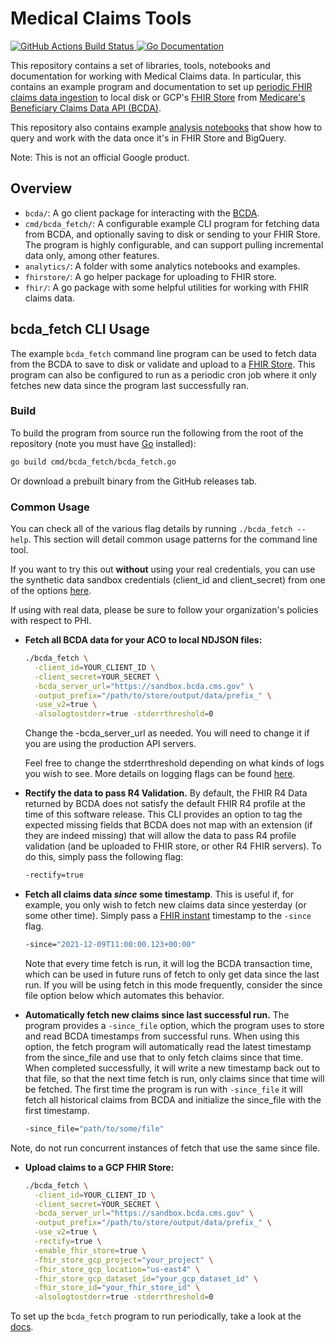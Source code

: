 # Medical Claims Tools
<a href="https://github.com/google/medical_claims_tools/actions">
  <img src="https://github.com/google/medical_claims_tools/workflows/test/badge.svg" alt="GitHub Actions Build Status" />
</a>
<a href="https://godoc.org/github.com/google/medical_claims_tools">
  <img src="https://godoc.org/github.com/google/medical_claims_tools?status.svg" alt="Go Documentation" />
</a>

This repository contains a set of libraries, tools, notebooks and documentation
for working with Medical Claims data. In particular, this contains an example
program and documentation to set up [periodic FHIR claims data ingestion](docs/periodic_gcp_ingestion.md) to local
disk or GCP's
[FHIR Store](https://cloud.google.com/healthcare-api/docs/how-tos/fhir)
from [Medicare's Beneficiary Claims Data API (BCDA)](https://bcda.cms.gov/).

This repository also contains example [analysis notebooks](analytics) that show
how to query and work with the data once it's in FHIR Store and BigQuery.

Note: This is not an official Google product.

## Overview
<!---TODO(b/199179306): add godoc when public.--->
<!---TODO(b/199179306): add links to code paths below.--->
* `bcda/`: A go client package for interacting with the [BCDA](https://bcda.cms.gov/).
* `cmd/bcda_fetch/`: A configurable example CLI program for fetching data from
  BCDA, and optionally saving to disk or sending to your FHIR Store. The program
  is highly configurable, and can support pulling incremental data only, among
  other features.
* `analytics/`: A folder with some analytics notebooks and examples.
* `fhirstore/`: A go helper package for uploading to FHIR store.
* `fhir/`: A go package with some helpful utilities for working with FHIR claims
  data.

## bcda_fetch CLI Usage

The example `bcda_fetch` command line program can be used to fetch data from
the BCDA to save to disk or validate and upload to a [FHIR Store](https://cloud.google.com/healthcare-api/docs/how-tos/fhir). This program can
also be configured to run as a periodic cron job where it only fetches new data
since the program last successfully ran.

### Build

To build the program from source run the following from the root of the
repository (note you must have [Go](https://go.dev/dl/) installed):

```sh
go build cmd/bcda_fetch/bcda_fetch.go
```

<!---TODO(b/199179306): add link below when public.--->
Or download a prebuilt binary from the GitHub releases tab.

### Common Usage

You can check all of the various flag details by running `./bcda_fetch --help`.
This section will detail common usage patterns for the command line tool.

If you want to try this out __without__ using your real credentials,
you can use the synthetic data sandbox credentials (client_id and
client_secret) from one of the options
[here](https://bcda.cms.gov/guide.html#try-the-api).

If using with real data, please be sure to follow your organization's policies
with respect to PHI.

<!---TODO(b/199179306): Add a link to an expanded document page on setting
up auto fhir store imports in GCP with BigQuery Analytics exports.-->

* __Fetch all BCDA data for your ACO to local NDJSON files:__

  ```sh
  ./bcda_fetch \
    -client_id=YOUR_CLIENT_ID \
    -client_secret=YOUR_SECRET \
    -bcda_server_url="https://sandbox.bcda.cms.gov" \
    -output_prefix="/path/to/store/output/data/prefix_" \
    -use_v2=true \
    -alsologtostderr=true -stderrthreshold=0
  ```
  Change the -bcda_server_url as needed. You will need to change it if you are
  using the production API servers.

  Feel free to change the stderrthreshold depending on what kinds of logs you
  wish to see. More details on logging flags can be found [here](https://github.com/google/glog#setting-flags).

* __Rectify the data to pass R4 Validation.__ By default, the FHIR R4 Data
returned by BCDA does not satisfy the default FHIR R4 profile at the time of
this software release. This CLI provides an option to tag the expected missing
fields that BCDA does not map with an extension (if they are indeed missing)
that will allow the data to pass R4 profile validation (and be uploaded to FHIR
store, or other R4 FHIR servers). To do this, simply pass the following flag:

  ```sh
  -rectify=true
  ```

* __Fetch all claims data _since_ some timestamp__. This is useful if, for example,
you only wish to fetch new claims data since yesterday (or some other time).
Simply pass a [FHIR instant](https://www.hl7.org/fhir/datatypes.html#instant)
timestamp to the `-since` flag.

  ```sh
  -since="2021-12-09T11:00:00.123+00:00"
  ```
  Note that every time fetch is run, it will log the BCDA transaction time,
  which can be used in future runs of fetch to only get data since the last run.
  If you will be using fetch in this mode frequently, consider the since file
  option below which automates this behavior.

* __Automatically fetch new claims since last successful run.__ The program
provides a `-since_file` option, which the program uses to store and read BCDA
timestamps from successful runs. When using this option, the fetch program will
automatically read the latest timestamp from the since_file and use that to only
fetch claims since that time. When completed successfully, it will write a new
timestamp back out to that file, so that the next time fetch is run, only claims
since that time will be fetched. The first time the program is run with
`-since_file` it will fetch all historical claims from BCDA and initialize the
since_file with the first timestamp.

  ```sh
  -since_file="path/to/some/file"
  ```
Note, do not run concurrent instances of fetch that use the same since file.

* __Upload claims to a GCP FHIR Store:__

  ```sh
  ./bcda_fetch \
    -client_id=YOUR_CLIENT_ID \
    -client_secret=YOUR_SECRET \
    -bcda_server_url="https://sandbox.bcda.cms.gov" \
    -output_prefix="/path/to/store/output/data/prefix_" \
    -use_v2=true \
    -rectify=true \
    -enable_fhir_store=true \
    -fhir_store_gcp_project="your_project" \
    -fhir_store_gcp_location="us-east4" \
    -fhir_store_gcp_dataset_id="your_gcp_dataset_id" \
    -fhir_store_id="your_fhir_store_id" \
    -alsologtostderr=true -stderrthreshold=0
  ```

To set up the `bcda_fetch` program to run periodically, take a look at the
[docs](docs/periodic_gcp_ingestion.md).

<!---TODO(b/199179306): Add additional documentation for setting up FHIR store
for BigQuery streaming, how to set up a cron job with since_file, and how to
use some of the out of box analytics notebooks.--->


